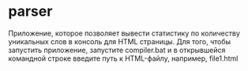 # parser
Приложение, которое позволяет вывести статистику по количеству уникальных слов в консоль для HTML страницы.
Для того, чтобы запустить приложение, запустите compiler.bat и в открывшейся командной строке введите путь к HTML-файлу, например, file1.html
